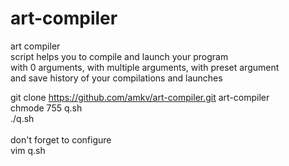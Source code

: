 # art-compiler
art compiler<br>script helps you to compile and launch your program<br>
with 0 arguments, with multiple arguments, with preset argument<br>
and save history of your compilations and launches

git clone https://github.com/amkv/art-compiler.git art-compiler<br>
chmode 755 q.sh<br>
./q.sh
<br><br>
don't forget to configure<br>
vim q.sh
